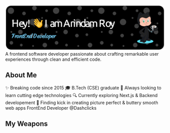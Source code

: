 ![Header](./github-header-image.png)
A frontend software developer passionate about crafting remarkable user experiences through clean and efficient code.
## About Me
✨ Breaking code since 2015 
🎓 B.Tech (CSE) graduate
🧠 Always looking to learn cutting edge technologies
🔍 Currently exploring Next.js & Backend developement
🧩 Finding kick in creating picture perfect & buttery smooth web apps
FrontEnd Developer @Dashclicks
## My Weapons
